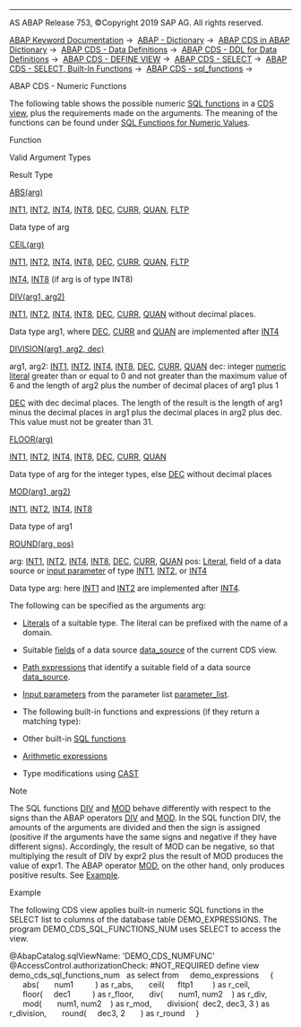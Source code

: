   

* * *

AS ABAP Release 753, ©Copyright 2019 SAP AG. All rights reserved.

[ABAP Keyword Documentation](https://help.sap.com/doc/abapdocu_753_index_htm/7.53/en-US/abenabap.htm) →  [ABAP - Dictionary](https://help.sap.com/doc/abapdocu_753_index_htm/7.53/en-US/abenabap_dictionary.htm) →  [ABAP CDS in ABAP Dictionary](https://help.sap.com/doc/abapdocu_753_index_htm/7.53/en-US/abencds.htm) →  [ABAP CDS - Data Definitions](https://help.sap.com/doc/abapdocu_753_index_htm/7.53/en-US/abenddic_cds_entities.htm) →  [ABAP CDS - DDL for Data Definitions](https://help.sap.com/doc/abapdocu_753_index_htm/7.53/en-US/abencds_f1_ddl_syntax.htm) →  [ABAP CDS - DEFINE VIEW](https://help.sap.com/doc/abapdocu_753_index_htm/7.53/en-US/abencds_f1_define_view.htm) →  [ABAP CDS - SELECT](https://help.sap.com/doc/abapdocu_753_index_htm/7.53/en-US/abencds_f1_select_statement.htm) →  [ABAP CDS - SELECT, Built-In Functions](https://help.sap.com/doc/abapdocu_753_index_htm/7.53/en-US/abencds_f1_builtin_functions.htm) →  [ABAP CDS - sql\_functions](https://help.sap.com/doc/abapdocu_753_index_htm/7.53/en-US/abencds_f1_sql_functions.htm) → 

ABAP CDS - Numeric Functions

The following table shows the possible numeric [SQL functions](https://help.sap.com/doc/abapdocu_753_index_htm/7.53/en-US/abencds_f1_sql_functions.htm) in a [CDS view](https://help.sap.com/doc/abapdocu_753_index_htm/7.53/en-US/abencds_view_glosry.htm "Glossary Entry"), plus the requirements made on the arguments. The meaning of the functions can be found under [SQL Functions for Numeric Values](https://help.sap.com/doc/abapdocu_753_index_htm/7.53/en-US/abensql_functions_numeric.htm).

Function

Valid Argument Types

Result Type

[ABS(arg)](https://help.sap.com/doc/abapdocu_753_index_htm/7.53/en-US/abensql_functions_numeric.htm)

[INT1](https://help.sap.com/doc/abapdocu_753_index_htm/7.53/en-US/abenddic_builtin_types.htm), [INT2](https://help.sap.com/doc/abapdocu_753_index_htm/7.53/en-US/abenddic_builtin_types.htm), [INT4](https://help.sap.com/doc/abapdocu_753_index_htm/7.53/en-US/abenddic_builtin_types.htm), [INT8](https://help.sap.com/doc/abapdocu_753_index_htm/7.53/en-US/abenddic_builtin_types.htm), [DEC](https://help.sap.com/doc/abapdocu_753_index_htm/7.53/en-US/abenddic_builtin_types.htm), [CURR](https://help.sap.com/doc/abapdocu_753_index_htm/7.53/en-US/abenddic_builtin_types.htm), [QUAN](https://help.sap.com/doc/abapdocu_753_index_htm/7.53/en-US/abenddic_builtin_types.htm), [FLTP](https://help.sap.com/doc/abapdocu_753_index_htm/7.53/en-US/abenddic_builtin_types.htm)

Data type of arg

[CEIL(arg)](https://help.sap.com/doc/abapdocu_753_index_htm/7.53/en-US/abensql_functions_numeric.htm)

[INT1](https://help.sap.com/doc/abapdocu_753_index_htm/7.53/en-US/abenddic_builtin_types.htm), [INT2](https://help.sap.com/doc/abapdocu_753_index_htm/7.53/en-US/abenddic_builtin_types.htm), [INT4](https://help.sap.com/doc/abapdocu_753_index_htm/7.53/en-US/abenddic_builtin_types.htm), [INT8](https://help.sap.com/doc/abapdocu_753_index_htm/7.53/en-US/abenddic_builtin_types.htm), [DEC](https://help.sap.com/doc/abapdocu_753_index_htm/7.53/en-US/abenddic_builtin_types.htm), [CURR](https://help.sap.com/doc/abapdocu_753_index_htm/7.53/en-US/abenddic_builtin_types.htm), [QUAN](https://help.sap.com/doc/abapdocu_753_index_htm/7.53/en-US/abenddic_builtin_types.htm), [FLTP](https://help.sap.com/doc/abapdocu_753_index_htm/7.53/en-US/abenddic_builtin_types.htm)

[INT4](https://help.sap.com/doc/abapdocu_753_index_htm/7.53/en-US/abenddic_builtin_types.htm), [INT8](https://help.sap.com/doc/abapdocu_753_index_htm/7.53/en-US/abenddic_builtin_types.htm) (if arg is of type INT8)

[DIV(arg1, arg2)](https://help.sap.com/doc/abapdocu_753_index_htm/7.53/en-US/abensql_functions_numeric.htm)

[INT1](https://help.sap.com/doc/abapdocu_753_index_htm/7.53/en-US/abenddic_builtin_types.htm), [INT2](https://help.sap.com/doc/abapdocu_753_index_htm/7.53/en-US/abenddic_builtin_types.htm), [INT4](https://help.sap.com/doc/abapdocu_753_index_htm/7.53/en-US/abenddic_builtin_types.htm), [INT8](https://help.sap.com/doc/abapdocu_753_index_htm/7.53/en-US/abenddic_builtin_types.htm), [DEC](https://help.sap.com/doc/abapdocu_753_index_htm/7.53/en-US/abenddic_builtin_types.htm), [CURR](https://help.sap.com/doc/abapdocu_753_index_htm/7.53/en-US/abenddic_builtin_types.htm), [QUAN](https://help.sap.com/doc/abapdocu_753_index_htm/7.53/en-US/abenddic_builtin_types.htm) without decimal places.

Data type arg1, where [DEC](https://help.sap.com/doc/abapdocu_753_index_htm/7.53/en-US/abenddic_builtin_types.htm), [CURR](https://help.sap.com/doc/abapdocu_753_index_htm/7.53/en-US/abenddic_builtin_types.htm) and [QUAN](https://help.sap.com/doc/abapdocu_753_index_htm/7.53/en-US/abenddic_builtin_types.htm) are implemented after [INT4](https://help.sap.com/doc/abapdocu_753_index_htm/7.53/en-US/abenddic_builtin_types.htm)

[DIVISION(arg1, arg2, dec)](https://help.sap.com/doc/abapdocu_753_index_htm/7.53/en-US/abensql_functions_numeric.htm)

arg1, arg2: [INT1](https://help.sap.com/doc/abapdocu_753_index_htm/7.53/en-US/abenddic_builtin_types.htm), [INT2](https://help.sap.com/doc/abapdocu_753_index_htm/7.53/en-US/abenddic_builtin_types.htm), [INT4](https://help.sap.com/doc/abapdocu_753_index_htm/7.53/en-US/abenddic_builtin_types.htm), [INT8](https://help.sap.com/doc/abapdocu_753_index_htm/7.53/en-US/abenddic_builtin_types.htm), [DEC](https://help.sap.com/doc/abapdocu_753_index_htm/7.53/en-US/abenddic_builtin_types.htm), [CURR](https://help.sap.com/doc/abapdocu_753_index_htm/7.53/en-US/abenddic_builtin_types.htm), [QUAN](https://help.sap.com/doc/abapdocu_753_index_htm/7.53/en-US/abenddic_builtin_types.htm)
dec: integer [numeric literal](https://help.sap.com/doc/abapdocu_753_index_htm/7.53/en-US/abencds_f1_literal.htm) greater than or equal to 0 and not greater than the maximum value of 6 and the length of arg2 plus the number of decimal places of arg1 plus 1

[DEC](https://help.sap.com/doc/abapdocu_753_index_htm/7.53/en-US/abenddic_builtin_types.htm) with dec decimal places. The length of the result is the length of arg1 minus the decimal places in arg1 plus the decimal places in arg2 plus dec. This value must not be greater than 31.

[FLOOR(arg)](https://help.sap.com/doc/abapdocu_753_index_htm/7.53/en-US/abensql_functions_numeric.htm)

[INT1](https://help.sap.com/doc/abapdocu_753_index_htm/7.53/en-US/abenddic_builtin_types.htm), [INT2](https://help.sap.com/doc/abapdocu_753_index_htm/7.53/en-US/abenddic_builtin_types.htm), [INT4](https://help.sap.com/doc/abapdocu_753_index_htm/7.53/en-US/abenddic_builtin_types.htm), [INT8](https://help.sap.com/doc/abapdocu_753_index_htm/7.53/en-US/abenddic_builtin_types.htm), [DEC](https://help.sap.com/doc/abapdocu_753_index_htm/7.53/en-US/abenddic_builtin_types.htm), [CURR](https://help.sap.com/doc/abapdocu_753_index_htm/7.53/en-US/abenddic_builtin_types.htm), [QUAN](https://help.sap.com/doc/abapdocu_753_index_htm/7.53/en-US/abenddic_builtin_types.htm)

Data type of arg for the integer types, else [DEC](https://help.sap.com/doc/abapdocu_753_index_htm/7.53/en-US/abenddic_builtin_types.htm) without decimal places

[MOD(arg1, arg2)](https://help.sap.com/doc/abapdocu_753_index_htm/7.53/en-US/abensql_functions_numeric.htm)

[INT1](https://help.sap.com/doc/abapdocu_753_index_htm/7.53/en-US/abenddic_builtin_types.htm), [INT2](https://help.sap.com/doc/abapdocu_753_index_htm/7.53/en-US/abenddic_builtin_types.htm), [INT4](https://help.sap.com/doc/abapdocu_753_index_htm/7.53/en-US/abenddic_builtin_types.htm), [INT8](https://help.sap.com/doc/abapdocu_753_index_htm/7.53/en-US/abenddic_builtin_types.htm)

Data type of arg1

[ROUND(arg, pos)](https://help.sap.com/doc/abapdocu_753_index_htm/7.53/en-US/abensql_functions_numeric.htm)

arg: [INT1](https://help.sap.com/doc/abapdocu_753_index_htm/7.53/en-US/abenddic_builtin_types.htm), [INT2](https://help.sap.com/doc/abapdocu_753_index_htm/7.53/en-US/abenddic_builtin_types.htm), [INT4](https://help.sap.com/doc/abapdocu_753_index_htm/7.53/en-US/abenddic_builtin_types.htm), [INT8](https://help.sap.com/doc/abapdocu_753_index_htm/7.53/en-US/abenddic_builtin_types.htm), [DEC](https://help.sap.com/doc/abapdocu_753_index_htm/7.53/en-US/abenddic_builtin_types.htm), [CURR](https://help.sap.com/doc/abapdocu_753_index_htm/7.53/en-US/abenddic_builtin_types.htm), [QUAN](https://help.sap.com/doc/abapdocu_753_index_htm/7.53/en-US/abenddic_builtin_types.htm)
pos: [Literal](https://help.sap.com/doc/abapdocu_753_index_htm/7.53/en-US/abencds_f1_literal.htm), field of a data source or [input parameter](https://help.sap.com/doc/abapdocu_753_index_htm/7.53/en-US/abencds_f1_parameter.htm) of type [INT1](https://help.sap.com/doc/abapdocu_753_index_htm/7.53/en-US/abenddic_builtin_types.htm), [INT2](https://help.sap.com/doc/abapdocu_753_index_htm/7.53/en-US/abenddic_builtin_types.htm), or [INT4](https://help.sap.com/doc/abapdocu_753_index_htm/7.53/en-US/abenddic_builtin_types.htm)

Data type arg: here [INT1](https://help.sap.com/doc/abapdocu_753_index_htm/7.53/en-US/abenddic_builtin_types.htm) and [INT2](https://help.sap.com/doc/abapdocu_753_index_htm/7.53/en-US/abenddic_builtin_types.htm) are implemented after [INT4](https://help.sap.com/doc/abapdocu_753_index_htm/7.53/en-US/abenddic_builtin_types.htm).

The following can be specified as the arguments arg:

-   [Literals](https://help.sap.com/doc/abapdocu_753_index_htm/7.53/en-US/abencds_f1_literal.htm) of a suitable type. The literal can be prefixed with the name of a domain.

-   Suitable [fields](https://help.sap.com/doc/abapdocu_753_index_htm/7.53/en-US/abencds_f1_field.htm) of a data source [data\_source](https://help.sap.com/doc/abapdocu_753_index_htm/7.53/en-US/abencds_f1_data_source.htm) of the current CDS view.

-   [Path expressions](https://help.sap.com/doc/abapdocu_753_index_htm/7.53/en-US/abencds_f1_path_expression.htm) that identify a suitable field of a data source [data\_source](https://help.sap.com/doc/abapdocu_753_index_htm/7.53/en-US/abencds_f1_data_source.htm).

-   [Input parameters](https://help.sap.com/doc/abapdocu_753_index_htm/7.53/en-US/abencds_f1_parameter.htm) from the parameter list [parameter\_list](https://help.sap.com/doc/abapdocu_753_index_htm/7.53/en-US/abencds_f1_parameter_list.htm).

-   The following built-in functions and expressions (if they return a matching type):

-   Other built-in [SQL functions](https://help.sap.com/doc/abapdocu_753_index_htm/7.53/en-US/abencds_f1_sql_functions.htm)

-   [Arithmetic expressions](https://help.sap.com/doc/abapdocu_753_index_htm/7.53/en-US/abencds_f1_arithmetic_expression.htm)

-   Type modifications using [CAST](https://help.sap.com/doc/abapdocu_753_index_htm/7.53/en-US/abencds_f1_cast_expression.htm)

Note

The SQL functions [DIV](https://help.sap.com/doc/abapdocu_753_index_htm/7.53/en-US/abensql_functions_numeric.htm) and [MOD](https://help.sap.com/doc/abapdocu_753_index_htm/7.53/en-US/abensql_functions_numeric.htm) behave differently with respect to the signs than the ABAP operators [DIV](https://help.sap.com/doc/abapdocu_753_index_htm/7.53/en-US/abenarith_operators.htm) and [MOD](https://help.sap.com/doc/abapdocu_753_index_htm/7.53/en-US/abenarith_operators.htm). In the SQL function DIV, the amounts of the arguments are divided and then the sign is assigned (positive if the arguments have the same signs and negative if they have different signs). Accordingly, the result of MOD can be negative, so that multiplying the result of DIV by expr2 plus the result of MOD produces the value of expr1. The ABAP operator [MOD](https://help.sap.com/doc/abapdocu_753_index_htm/7.53/en-US/abenarith_operators.htm), on the other hand, only produces positive results. See [Example](https://help.sap.com/doc/abapdocu_753_index_htm/7.53/en-US/abensql_functions_numeric.htm).

Example

The following CDS view applies built-in numeric SQL functions in the SELECT list to columns of the database table DEMO\_EXPRESSIONS. The program DEMO\_CDS\_SQL\_FUNCTIONS\_NUM uses SELECT to access the view.

@AbapCatalog.sqlViewName: 'DEMO\_CDS\_NUMFUNC'
@AccessControl.authorizationCheck: #NOT\_REQUIRED
define view demo\_cds\_sql\_functions\_num
  as select from
    demo\_expressions
    {
      abs(       num1          ) as r\_abs,
      ceil(      fltp1         ) as r\_ceil,
      floor(     dec1          ) as r\_floor,
      div(       num1, num2    ) as r\_div,
      mod(       num1, num2    ) as r\_mod,
      division(  dec2, dec3, 3 ) as r\_division,
      round(     dec3, 2       ) as r\_round
    }
